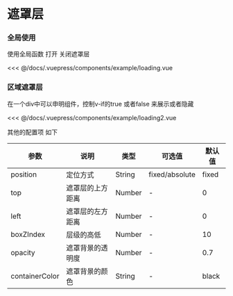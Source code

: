 # 遮罩层

### 全局使用

使用全局函数 打开 关闭遮罩层

<demo-block>
  <example-loading  slot="source" ></example-loading>
  <<< @/docs/.vuepress/components/example/loading.vue
</demo-block>

### 区域遮罩层
在一个div中可以申明组件，控制v-if的true 或者false 来展示或者隐藏

<demo-block>
  <example-loading2  slot="source" ></example-loading2>
  <<< @/docs/.vuepress/components/example/loading2.vue
</demo-block>


其他的配置项 如下

|  参数   | 说明  | 类型  | 可选值  | 默认值  |
|  ----  | ----  | ----  | ----  |  ----  |
| position  | 定位方式 | String | fixed/absolute | fixed |
| top  | 遮罩层的上方距离 | Number | - | 0 |
| left  | 遮罩层的左方距离 | Number | - | 0 |
| boxZIndex  | 层级的高低 | Number | - | 10 |
| opacity  | 遮罩背景的透明度 | Number | - | 0.7 |
| containerColor  | 遮罩背景的颜色 | String | - | black |
